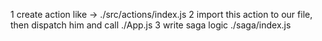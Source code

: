 1 create action like -> ./src/actions/index.js
2 import this action to our file, then dispatch him and call ./App.js
3 write saga logic ./saga/index.js